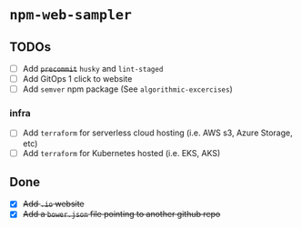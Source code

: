 # `npm-web-sampler`

## TODOs

- [ ] Add ~~`precommit`~~ `husky` and `lint-staged`
- [ ] Add GitOps 1 click to website
- [ ] Add `semver` npm package (See `algorithmic-excercises`)

### infra

- [ ] Add `terraform` for serverless cloud hosting (i.e. AWS s3, Azure Storage, etc)
- [ ] Add `terraform` for Kubernetes hosted (i.e. EKS, AKS)

## Done

- [x] ~~Add `.io` website~~
- [x] ~~Add a `bower.json` file pointing to another github repo~~
